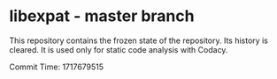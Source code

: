 # libexpat - master branch

This repository contains the frozen state of the repository.
Its history is cleared. It is used only for static code
analysis with Codacy.

Commit Time: 1717679515